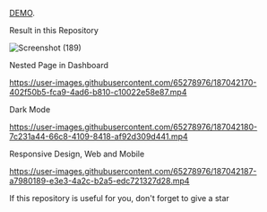 [DEMO](https://dashboard-course-app.netlify.app/).

Result in this Repository

![Screenshot (189)](https://user-images.githubusercontent.com/65278976/187042136-5fda4e79-b892-4e91-b84c-5e3929fca0c1.png)

Nested Page in Dashboard


https://user-images.githubusercontent.com/65278976/187042170-402f50b5-fca9-4ad6-b810-c10022e58e87.mp4

Dark Mode 



https://user-images.githubusercontent.com/65278976/187042180-7c231a44-66c8-4109-8418-af92d309d441.mp4

Responsive Design, Web and Mobile



https://user-images.githubusercontent.com/65278976/187042187-a7980189-e3e3-4a2c-b2a5-edc721327d28.mp4


If this repository is useful for you, don't forget to give a star
